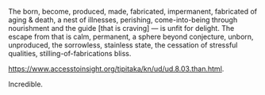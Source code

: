The born, become, produced, made, fabricated, impermanent, fabricated of aging & death, a nest of illnesses, perishing, come-into-being through nourishment and the guide [that is craving] — is unfit for delight. The escape from that is calm, permanent, a sphere beyond conjecture, unborn, unproduced, the sorrowless, stainless state, the cessation of stressful qualities, stilling-of-fabrications bliss.

https://www.accesstoinsight.org/tipitaka/kn/ud/ud.8.03.than.html.

Incredible.